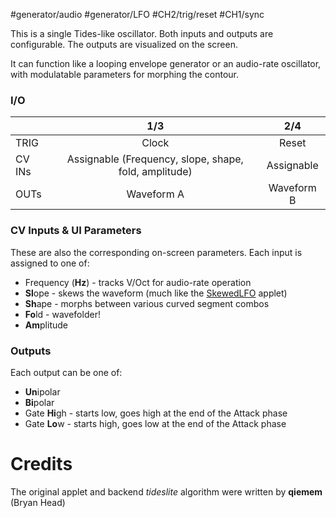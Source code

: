 #generator/audio #generator/LFO #CH2/trig/reset #CH1/sync 

This is a single Tides-like oscillator. Both inputs and outputs are configurable. The outputs are visualized on the screen.

It can function like a looping envelope generator or an audio-rate oscillator, with modulatable parameters for morphing the contour.

### I/O

|        |                          1/3                          |    2/4     |
| ------ | :---------------------------------------------------: | :--------: |
| TRIG   |                         Clock                         |   Reset    |
| CV INs | Assignable (Frequency, slope, shape, fold, amplitude) | Assignable |
| OUTs   |                      Waveform A                       | Waveform B |

### CV Inputs & UI Parameters
These are also the corresponding on-screen parameters.
Each input is assigned to one of:
* Frequency (**Hz**) - tracks V/Oct for audio-rate operation
* **Sl**ope - skews the waveform (much like the [SkewedLFO](https://github.com/Chysn/O_C-HemisphereSuite/wiki/Skewed-LFO) applet)
* **Sh**ape - morphs between various curved segment combos
* **Fo**ld - wavefolder!
* **Am**plitude

### Outputs
Each output can be one of:
* **Un**ipolar
* **Bi**polar
* Gate **Hi**gh - starts low, goes high at the end of the Attack phase
* Gate **Lo**w - starts high, goes low at the end of the Attack phase

# Credits
The original applet and backend _tideslite_ algorithm were written by **qiemem** (Bryan Head)